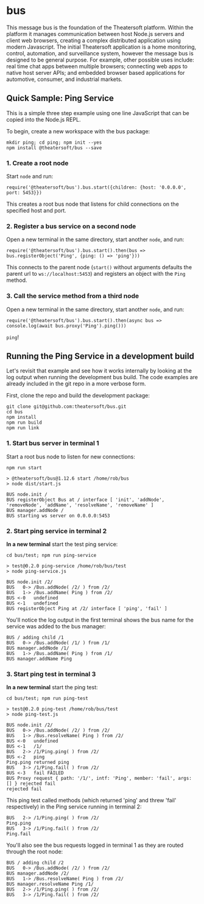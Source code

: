 # bus
This message bus is the foundation of the Theatersoft platform. Within the platform it manages communication between host Node.js servers and client web browsers, creating a complex distributed application using modern Javascript. The initial Theatersoft application is a home monitoring, control, automation, and surveillance system, however the message bus is designed to be general purpose. For example, other possible uses include: real time chat apps between multiple browsers; connecting web apps to native host server APIs; and embedded browser based applications for automotive, consumer, and industrial markets.

## Quick Sample: Ping Service
This is a simple three step example using one line JavaScript that can be copied into the Node.js REPL.

To begin, create a new workspace with the bus package:
```
mkdir ping; cd ping; npm init --yes
npm install @theatersoft/bus --save
```

### 1. Create a root node
Start `node` and run:
```
require('@theatersoft/bus').bus.start({children: {host: '0.0.0.0', port: 5453}})
```
This creates a root bus node that listens for child connections on the specified host and port.

### 2. Register a bus service on a second node
Open a new terminal in the same directory, start another `node`, and run:
```
require('@theatersoft/bus').bus.start().then(bus => bus.registerObject('Ping', {ping: () => 'ping'}))
```
This connects to the parent node (`start()` without arguments defaults the parent url to `ws://localhost:5453`) and registers an object with the `Ping` method.

### 3. Call the service method from a third node
Open a new terminal in the same directory, start another `node`, and run:
```
require('@theatersoft/bus').bus.start().then(async bus => console.log(await bus.proxy('Ping').ping()))
```

`ping`!

## Running the Ping Service in a development build
Let's revisit that example and see how it works internally by looking at the log output when running the development bus build. The code examples are already included in the git repo in a more verbose form.

First, clone the repo and build the development package:
```
git clone git@github.com:theatersoft/bus.git
cd bus
npm install
npm run build
npm run link
```
### 1. Start bus server in terminal 1
Start a root bus node to listen for new connections:
```
npm run start

> @theatersoft/bus@1.12.6 start /home/rob/bus
> node dist/start.js

BUS node.init /
BUS registerObject Bus at / interface [ 'init', 'addNode', 'removeNode', 'addName', 'resolveName', 'removeName' ]
BUS manager.addNode /
BUS starting ws server on 0.0.0.0:5453
```
### 2. Start ping service in terminal 2
**In a new terminal** start the test ping service:
```
cd bus/test; npm run ping-service

> test@0.2.0 ping-service /home/rob/bus/test
> node ping-service.js

BUS node.init /2/
BUS   0-> /Bus.addNode( /2/ ) from /2/
BUS   1-> /Bus.addName( Ping ) from /2/
BUS <-0   undefined
BUS <-1   undefined
BUS registerObject Ping at /2/ interface [ 'ping', 'fail' ]
```
You'll notice the log output in the first terminal shows the bus name for the service was added to the bus manager:
```
BUS / adding child /1
BUS   0-> /Bus.addNode( /1/ ) from /1/
BUS manager.addNode /1/
BUS   1-> /Bus.addName( Ping ) from /1/
BUS manager.addName Ping
```
### 3. Start ping test in terminal 3
**In a new terminal** start the ping test:
```
cd bus/test; npm run ping-test

> test@0.2.0 ping-test /home/rob/bus/test
> node ping-test.js

BUS node.init /2/
BUS   0-> /Bus.addNode( /2/ ) from /2/
BUS   1-> /Bus.resolveName( Ping ) from /2/
BUS <-0   undefined
BUS <-1   /1/
BUS   2-> /1/Ping.ping( ) from /2/
BUS <-2   ping
Ping.ping returned ping
BUS   3-> /1/Ping.fail( ) from /2/
BUS <-3   fail FAILED
BUS Proxy request { path: '/1/', intf: 'Ping', member: 'fail', args: [] } rejected fail
rejected fail
```
This ping test called methods (which returned 'ping' and threw 'fail' respectively) in the Ping service running in terminal 2:
```
BUS   2-> /1/Ping.ping( ) from /2/
Ping.ping
BUS   3-> /1/Ping.fail( ) from /2/
Ping.fail
```
You'll also see the bus requests logged in terminal 1 as they are routed through the root node:
```
BUS / adding child /2
BUS   0-> /Bus.addNode( /2/ ) from /2/
BUS manager.addNode /2/
BUS   1-> /Bus.resolveName( Ping ) from /2/
BUS manager.resolveName Ping /1/
BUS   2-> /1/Ping.ping( ) from /2/
BUS   3-> /1/Ping.fail( ) from /2/
```
